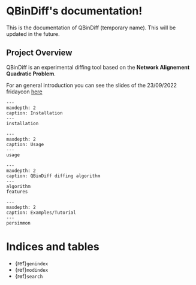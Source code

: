 # QBinDiff's documentation!

This is the documentation of QBinDiff (temporary name).
This will be updated in the future.

## Project Overview

QBinDiff is an experimental diffing tool based on the **Network Alignement Quadratic Problem**.

For an general introduction you can see the slides of the 23/09/2022 fridaycon [here](https://rmori.doc.qb/fridaycon-slides/23_09_22/pres.pdf)

```{toctree}
---
maxdepth: 2
caption: Installation
---
installation
```

```{toctree}
---
maxdepth: 2
caption: Usage
---
usage
```

```{toctree}
---
maxdepth: 2
caption: QBinDiff diffing algorithm
---
algorithm
features
```

```{toctree}
---
maxdepth: 2
caption: Examples/Tutorial
---
persimmon
```

# Indices and tables

* {ref}`genindex`
* {ref}`modindex`
* {ref}`search`
